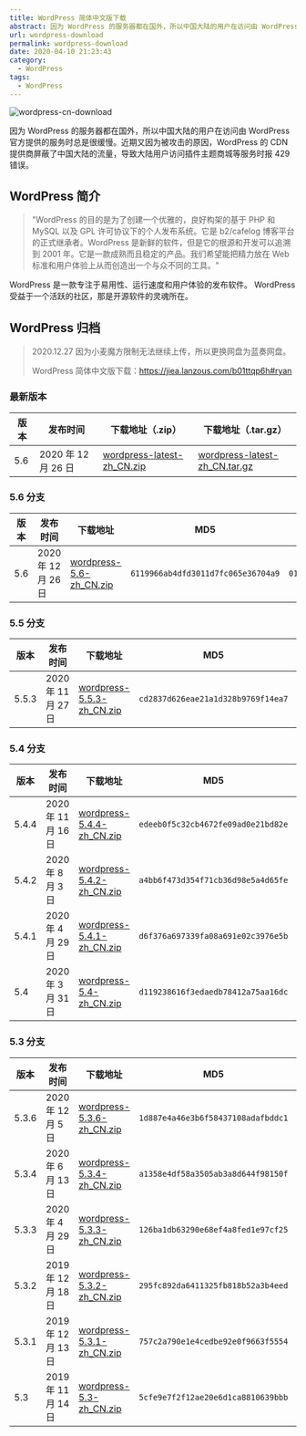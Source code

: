 ```yaml
---
title: WordPress 简体中文版下载
abstract: 因为 WordPress 的服务器都在国外，所以中国大陆的用户在访问由 WordPress 官方提供的服务时总是很缓慢。
url: wordpress-download
permalink: wordpress-download
date: 2020-04-10 21:23:43
category:
  - WordPress
tags:
  - WordPress
---
```


![wordpress-cn-download](https://img.zxj.guru/2020/04/wordpress-cn-download.png)

因为 WordPress 的服务器都在国外，所以中国大陆的用户在访问由 WordPress 官方提供的服务时总是很缓慢。近期又因为被攻击的原因，WordPress 的 CDN 提供商屏蔽了中国大陆的流量，导致大陆用户访问插件主题商城等服务时报 429 错误。

## WordPress 简介

> "WordPress 的目的是为了创建一个优雅的，良好构架的基于 PHP 和 MySQL 以及 GPL 许可协议下的个人发布系统。它是 b2/cafelog 博客平台的正式继承者。WordPress 是新鲜的软件，但是它的根源和开发可以追溯到 2001 年。它是一款成熟而且稳定的产品。我们希望能把精力放在 Web 标准和用户体验上从而创造出一个与众不同的工具。"

WordPress 是一款专注于易用性、运行速度和用户体验的发布软件。 WordPress 受益于一个活跃的社区，那是开源软件的灵魂所在。

## WordPress 归档

> 2020.12.27 因为小麦魔方限制无法继续上传，所以更换网盘为蓝奏网盘。
>
> WordPress 简体中文版下载：https://jiea.lanzous.com/b01ttqp6h#ryan

### 最新版本

| 版本 | 发布时间            | 下载地址（.zip）                                                        | 下载地址（.tar.gz）                                                           |
| ---- | ------------------- | ----------------------------------------------------------------------- | ----------------------------------------------------------------------------- |
| 5.6  | 2020 年 12 月 26 日 | [wordpress-latest-zh_CN.zip](https://cn.wordpress.org/latest-zh_CN.zip) | [wordpress-latest-zh_CN.tar.gz](https://cn.wordpress.org/latest-zh_CN.tar.gz) |

### 5.6 分支

| 版本 | 发布时间            | 下载地址                                                                    | MD5                                | SHA1                                       |
| ---- | ------------------- | --------------------------------------------------------------------------- | ---------------------------------- | ------------------------------------------ |
| 5.6  | 2020 年 12 月 26 日 | [wordpress-5.6-zh_CN.zip](https://cn.wordpress.org/wordpress-5.6-zh_CN.zip) | `6119966ab4dfd3011d7fc065e36704a9` | `01285eb6780b087c92dc7d8d26c1163d0bfc2397` |

### 5.5 分支

| 版本  | 发布时间            | 下载地址                                                                        | MD5                                | SHA1                                       |
| ----- | ------------------- | ------------------------------------------------------------------------------- | ---------------------------------- | ------------------------------------------ |
| 5.5.3 | 2020 年 11 月 27 日 | [wordpress-5.5.3-zh_CN.zip](https://cn.wordpress.org/wordpress-5.5.3-zh_CN.zip) | `cd2837d626eae21a1d328b9769f14ea7` | `4688ae9dba5b1494ef0109932a280b7036e76e7b` |

### 5.4 分支

| 版本  | 发布时间            | 下载地址                                                                        | MD5                                | SHA1                                       |
| ----- | ------------------- | ------------------------------------------------------------------------------- | ---------------------------------- | ------------------------------------------ |
| 5.4.4 | 2020 年 11 月 16 日 | [wordpress-5.4.4-zh_CN.zip](https://cn.wordpress.org/wordpress-5.4.4-zh_CN.zip) | `edeeb0f5c32cb4672fe09ad0e21bd82e` | `4ea9351ea2ae3ce29d0209e0eee477732091baf1` |
| 5.4.2 | 2020 年 8 月 3 日   | [wordpress-5.4.2-zh_CN.zip](https://cn.wordpress.org/wordpress-5.4.2-zh_CN.zip) | `a4bb6f473d354f71cb36d98e5a4d65fe` | `750286ab6871c4dfa67687bc6f21ea50cf80ad97` |
| 5.4.1 | 2020 年 4 月 29 日  | [wordpress-5.4.1-zh_CN.zip](https://cn.wordpress.org/wordpress-5.4.1-zh_CN.zip) | `d6f376a697339fa08a691e02c3976e5b` | `c35cd2a877a5987bc74213debb0e96b529809395` |
| 5.4   | 2020 年 3 月 31 日  | [wordpress-5.4-zh_CN.zip](https://cn.wordpress.org/wordpress-5.4-zh_CN.zip)     | `d119238616f3edaedb78412a75aa16dc` | `f54334f43c490d9c34f3983ce1d0782720435621` |

### 5.3 分支

| 版本  | 发布时间            | 下载地址                                                                         | MD5                                | SHA1                                       |
| ----- | ------------------- | -------------------------------------------------------------------------------- | ---------------------------------- | ------------------------------------------ |
| 5.3.6 | 2020 年 12 月 5 日  | [ wordpress-5.3.6-zh_CN.zip](https://cn.wordpress.org/wordpress-5.3.6-zh_CN.zip) | `1d887e4a46e3b6f58437108adafbddc1` | `eca9a68018d7835208847f81619dff1096efc63c` |
| 5.3.4 | 2020 年 6 月 13 日  | [ wordpress-5.3.4-zh_CN.zip](https://cn.wordpress.org/wordpress-5.3.4-zh_CN.zip) | `a1358e4df58a3505ab3a8d644f98150f` | `58ce736d86db2d7064c3a95647ae0be1dc28c120` |
| 5.3.3 | 2020 年 4 月 29 日  | [wordpress-5.3.3-zh_CN.zip](https://cn.wordpress.org/wordpress-5.3.3-zh_CN.zip)  | `126ba1db63290e68ef4a8fed1e97cf25` | `f7e0b4c637e2e59feb3308077803e202dc5d0a21` |
| 5.3.2 | 2019 年 12 月 18 日 | [ wordpress-5.3.2-zh_CN.zip](https://cn.wordpress.org/wordpress-5.3.2-zh_CN.zip) | `295fc892da6411325fb818b52a3b4eed` | `6b0a5c5fe1c97a4b3a52698045399670066ce0c5` |
| 5.3.1 | 2019 年 12 月 13 日 | [ wordpress-5.3.1-zh_CN.zip](https://cn.wordpress.org/wordpress-5.3.1-zh_CN.zip) | `757c2a790e1e4cedbe92e0f9663f5554` | `36ae03924880caee42295650c8ec08b140cae023` |
| 5.3   | 2019 年 11 月 14 日 | [ wordpress-5.3-zh_CN.zip](https://cn.wordpress.org/wordpress-5.3-zh_CN.zip)     | `5cfe9e7f2f12ae20e6d1ca8810639bbb` | `82a0d295a40efcb0b423f14b181703c147115081` |
